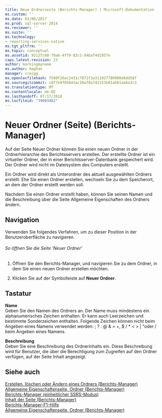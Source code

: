 ```yaml
---
title: Neue Ordnerseite (Berichts-Manager) | Microsoft-Dokumentation
ms.custom: ''
ms.date: 03/06/2017
ms.prod: sql-server-2014
ms.reviewer: ''
ms.suite: ''
ms.technology:
- reporting-services-native
ms.tgt_pltfrm: ''
ms.topic: conceptual
ms.assetid: 9212fc68-f0a6-4f79-83c1-84baf4d1957e
caps.latest.revision: 23
author: markingmyname
ms.author: maghan
manager: craigg
ms.openlocfilehash: f580f26ac2431c7872f3a311027780900d4dd58f
ms.sourcegitcommit: c8f7e9f05043ac10af8a742153e81ab81aa6a3c3
ms.translationtype: MT
ms.contentlocale: de-DE
ms.lasthandoff: 07/17/2018
ms.locfileid: "39083402"
---
```

# <a name="new-folder-page-report-manager"></a>Neuer Ordner (Seite) (Berichts-Manager)
  Auf der Seite Neuer Ordner können Sie einen neuen Ordner in der Ordnerhierarchie des Berichtsservers erstellen. Der erstellte Ordner ist ein virtueller Ordner, der in einer Berichtsserver-Datenbank gespeichert wird. Der Ordner wird nicht im Dateisystem des Computers erstellt.  
  
 Ein Ordner wird direkt als Unterordner des aktuell ausgewählten Ordners erstellt. Ehe Sie einen Ordner erstellen, wechseln Sie zu dem Speicherort, an dem der Ordner erstellt werden soll.  
  
 Nachdem Sie einen Ordner erstellt haben, können Sie seinen Namen und die Beschreibung über die Seite Allgemeine Eigenschaften des Ordners ändern.  
  
## <a name="navigation"></a>Navigation  
 Verwenden Sie folgendes Verfahren, um zu dieser Position in der Benutzeroberfläche zu navigieren.  
  
###### <a name="to-open-the-new-folder-page"></a>So öffnen Sie die Seite 'Neuer Ordner'  
  
1.  Öffnen Sie den Berichts-Manager, und navigieren Sie zu dem Ordner, in dem Sie einen neuen Ordner erstellen möchten.  
  
2.  Klicken Sie auf der Symbolleiste auf **Neuer Ordner**.  
  
## <a name="options"></a>Tastatur  
 **Name**  
 Geben Sie den Namen des Ordners an. Der Name muss mindestens ein alphanumerisches Zeichen enthalten. Er kann auch Leerzeichen und bestimmte Sonderzeichen enthalten. Folgende Zeichen können nicht beim Angeben eines Namens verwendet werden: ; ? : \@ & = +, $ / * \< > | "oder / beim Angeben eines Namens.  
  
 **Beschreibung**  
 Geben Sie eine Beschreibung des Ordnerinhalts ein. Diese Beschreibung wird für Benutzer, die über die Berechtigung zum Zugreifen auf den Ordner verfügen, auf der Seite Inhalt angezeigt.  
  
## <a name="see-also"></a>Siehe auch  
 [Erstellen, löschen oder Ändern eines Ordners &#40;Berichts-Manager&#41;](report-server/create-delete-or-modify-a-folder-report-manager.md)   
 [Allgemeine Eigenschaftenseite, Ordner &#40;Berichts-Manager&#41;](../../2014/reporting-services/general-properties-page-folders-report-manager.md)   
 [Berichts-Manager &#40;einheitlicher SSRS-Modus&#41;](../../2014/reporting-services/report-manager-ssrs-native-mode.md)   
 [Inhalt der Seite &#40;Berichts-Manager&#41;](../../2014/reporting-services/contents-page-report-manager.md)   
 [Berichts-Manager-F1-Hilfe](../../2014/reporting-services/report-manager-f1-help.md)   
 [Allgemeine Eigenschaftenseite, Ordner &#40;Berichts-Manager&#41;](../../2014/reporting-services/general-properties-page-folders-report-manager.md)  
  
  
